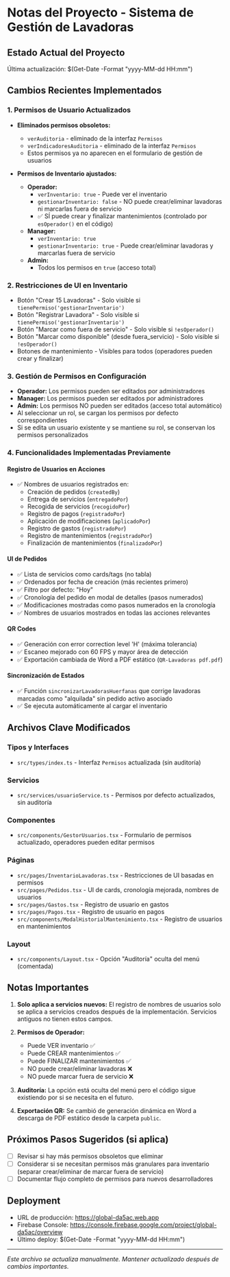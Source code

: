 # Notas del Proyecto - Sistema de Gestión de Lavadoras

## Estado Actual del Proyecto
Última actualización: $(Get-Date -Format "yyyy-MM-dd HH:mm")

## Cambios Recientes Implementados

### 1. Permisos de Usuario Actualizados
- **Eliminados permisos obsoletos:**
  - `verAuditoria` - eliminado de la interfaz `Permisos`
  - `verIndicadoresAuditoria` - eliminado de la interfaz `Permisos`
  - Estos permisos ya no aparecen en el formulario de gestión de usuarios

- **Permisos de Inventario ajustados:**
  - **Operador:**
    - `verInventario: true` - Puede ver el inventario
    - `gestionarInventario: false` - NO puede crear/eliminar lavadoras ni marcarlas fuera de servicio
    - ✅ SÍ puede crear y finalizar mantenimientos (controlado por `esOperador()` en el código)
  - **Manager:**
    - `verInventario: true`
    - `gestionarInventario: true` - Puede crear/eliminar lavadoras y marcarlas fuera de servicio
  - **Admin:**
    - Todos los permisos en `true` (acceso total)

### 2. Restricciones de UI en Inventario
- Botón "Crear 15 Lavadoras" - Solo visible si `tienePermiso('gestionarInventario')`
- Botón "Registrar Lavadora" - Solo visible si `tienePermiso('gestionarInventario')`
- Botón "Marcar como fuera de servicio" - Solo visible si `!esOperador()`
- Botón "Marcar como disponible" (desde fuera_servicio) - Solo visible si `!esOperador()`
- Botones de mantenimiento - Visibles para todos (operadores pueden crear y finalizar)

### 3. Gestión de Permisos en Configuración
- **Operador:** Los permisos pueden ser editados por administradores
- **Manager:** Los permisos pueden ser editados por administradores
- **Admin:** Los permisos NO pueden ser editados (acceso total automático)
- Al seleccionar un rol, se cargan los permisos por defecto correspondientes
- Si se edita un usuario existente y se mantiene su rol, se conservan los permisos personalizados

### 4. Funcionalidades Implementadas Previamente

#### Registro de Usuarios en Acciones
- ✅ Nombres de usuarios registrados en:
  - Creación de pedidos (`createdBy`)
  - Entrega de servicios (`entregadoPor`)
  - Recogida de servicios (`recogidoPor`)
  - Registro de pagos (`registradoPor`)
  - Aplicación de modificaciones (`aplicadoPor`)
  - Registro de gastos (`registradoPor`)
  - Registro de mantenimientos (`registradoPor`)
  - Finalización de mantenimientos (`finalizadoPor`)

#### UI de Pedidos
- ✅ Lista de servicios como cards/tags (no tabla)
- ✅ Ordenados por fecha de creación (más recientes primero)
- ✅ Filtro por defecto: "Hoy"
- ✅ Cronología del pedido en modal de detalles (pasos numerados)
- ✅ Modificaciones mostradas como pasos numerados en la cronología
- ✅ Nombres de usuarios mostrados en todas las acciones relevantes

#### QR Codes
- ✅ Generación con error correction level 'H' (máxima tolerancia)
- ✅ Escaneo mejorado con 60 FPS y mayor área de detección
- ✅ Exportación cambiada de Word a PDF estático (`QR-Lavadoras pdf.pdf`)

#### Sincronización de Estados
- ✅ Función `sincronizarLavadorasHuerfanas` que corrige lavadoras marcadas como "alquilada" sin pedido activo asociado
- ✅ Se ejecuta automáticamente al cargar el inventario

## Archivos Clave Modificados

### Tipos y Interfaces
- `src/types/index.ts` - Interfaz `Permisos` actualizada (sin auditoría)

### Servicios
- `src/services/usuarioService.ts` - Permisos por defecto actualizados, sin auditoría

### Componentes
- `src/components/GestorUsuarios.tsx` - Formulario de permisos actualizado, operadores pueden editar permisos

### Páginas
- `src/pages/InventarioLavadoras.tsx` - Restricciones de UI basadas en permisos
- `src/pages/Pedidos.tsx` - UI de cards, cronología mejorada, nombres de usuarios
- `src/pages/Gastos.tsx` - Registro de usuario en gastos
- `src/pages/Pagos.tsx` - Registro de usuario en pagos
- `src/components/ModalHistorialMantenimiento.tsx` - Registro de usuarios en mantenimientos

### Layout
- `src/components/Layout.tsx` - Opción "Auditoría" oculta del menú (comentada)

## Notas Importantes

1. **Solo aplica a servicios nuevos:** El registro de nombres de usuarios solo se aplica a servicios creados después de la implementación. Servicios antiguos no tienen estos campos.

2. **Permisos de Operador:** 
   - Puede VER inventario ✅
   - Puede CREAR mantenimientos ✅
   - Puede FINALIZAR mantenimientos ✅
   - NO puede crear/eliminar lavadoras ❌
   - NO puede marcar fuera de servicio ❌

3. **Auditoría:** La opción está oculta del menú pero el código sigue existiendo por si se necesita en el futuro.

4. **Exportación QR:** Se cambió de generación dinámica en Word a descarga de PDF estático desde la carpeta `public`.

## Próximos Pasos Sugeridos (si aplica)
- [ ] Revisar si hay más permisos obsoletos que eliminar
- [ ] Considerar si se necesitan permisos más granulares para inventario (separar crear/eliminar de marcar fuera de servicio)
- [ ] Documentar flujo completo de permisos para nuevos desarrolladores

## Deployment
- URL de producción: https://global-da5ac.web.app
- Firebase Console: https://console.firebase.google.com/project/global-da5ac/overview
- Último deploy: $(Get-Date -Format "yyyy-MM-dd HH:mm")

---

*Este archivo se actualiza manualmente. Mantener actualizado después de cambios importantes.*

